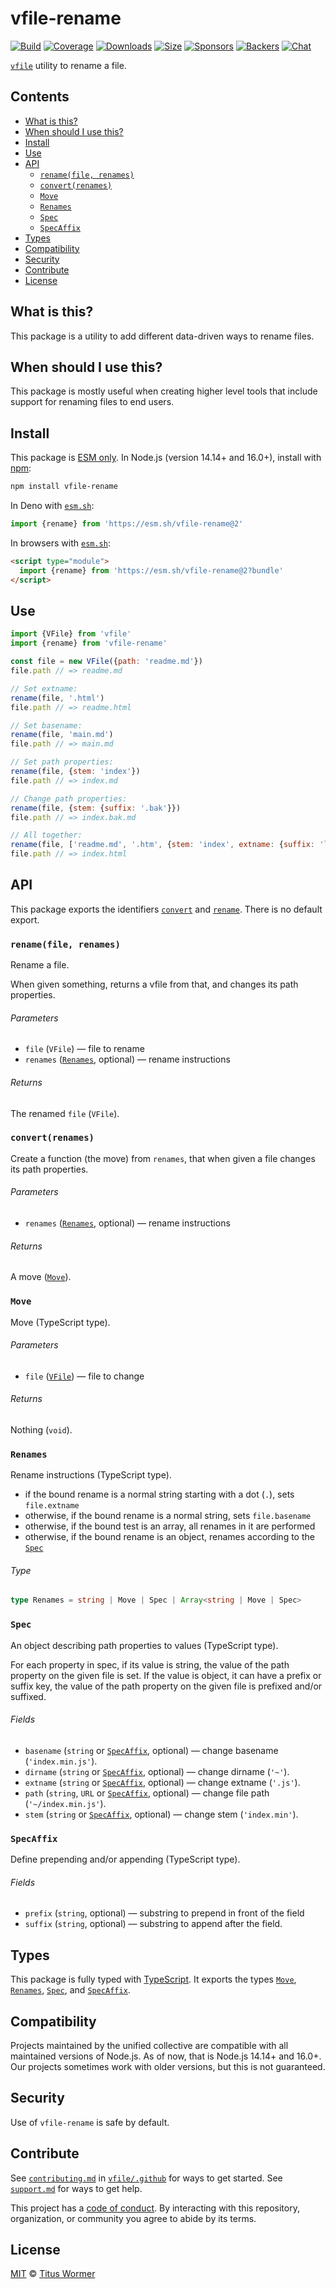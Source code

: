 # vfile-rename

[![Build][build-badge]][build]
[![Coverage][coverage-badge]][coverage]
[![Downloads][downloads-badge]][downloads]
[![Size][size-badge]][size]
[![Sponsors][sponsors-badge]][collective]
[![Backers][backers-badge]][collective]
[![Chat][chat-badge]][chat]

[`vfile`][vfile] utility to rename a file.

## Contents

*   [What is this?](#what-is-this)
*   [When should I use this?](#when-should-i-use-this)
*   [Install](#install)
*   [Use](#use)
*   [API](#api)
    *   [`rename(file, renames)`](#renamefile-renames)
    *   [`convert(renames)`](#convertrenames)
    *   [`Move`](#move)
    *   [`Renames`](#renames)
    *   [`Spec`](#spec)
    *   [`SpecAffix`](#specaffix)
*   [Types](#types)
*   [Compatibility](#compatibility)
*   [Security](#security)
*   [Contribute](#contribute)
*   [License](#license)

## What is this?

This package is a utility to add different data-driven ways to rename files.

## When should I use this?

This package is mostly useful when creating higher level tools that include
support for renaming files to end users.

## Install

This package is [ESM only][esm].
In Node.js (version 14.14+ and 16.0+), install with [npm][]:

```sh
npm install vfile-rename
```

In Deno with [`esm.sh`][esmsh]:

```js
import {rename} from 'https://esm.sh/vfile-rename@2'
```

In browsers with [`esm.sh`][esmsh]:

```html
<script type="module">
  import {rename} from 'https://esm.sh/vfile-rename@2?bundle'
</script>
```

## Use

```js
import {VFile} from 'vfile'
import {rename} from 'vfile-rename'

const file = new VFile({path: 'readme.md'})
file.path // => readme.md

// Set extname:
rename(file, '.html')
file.path // => readme.html

// Set basename:
rename(file, 'main.md')
file.path // => main.md

// Set path properties:
rename(file, {stem: 'index'})
file.path // => index.md

// Change path properties:
rename(file, {stem: {suffix: '.bak'}})
file.path // => index.bak.md

// All together:
rename(file, ['readme.md', '.htm', {stem: 'index', extname: {suffix: 'l'}}])
file.path // => index.html
```

## API

This package exports the identifiers [`convert`][api-convert] and
[`rename`][api-rename].
There is no default export.

### `rename(file, renames)`

Rename a file.

When given something, returns a vfile from that, and changes its path
properties.

###### Parameters

*   `file` (`VFile`)
    — file to rename
*   `renames` ([`Renames`][api-renames], optional)
    — rename instructions

###### Returns

The renamed `file` (`VFile`).

### `convert(renames)`

Create a function (the move) from `renames`, that when given a file changes
its path properties.

###### Parameters

*   `renames` ([`Renames`][api-renames], optional)
    — rename instructions

###### Returns

A move ([`Move`][api-move]).

### `Move`

Move (TypeScript type).

###### Parameters

*   `file` ([`VFile`][vfile])
    — file to change

###### Returns

Nothing (`void`).

### `Renames`

Rename instructions (TypeScript type).

*   if the bound rename is a normal string starting with a dot (`.`), sets
    `file.extname`
*   otherwise, if the bound rename is a normal string, sets `file.basename`
*   otherwise, if the bound test is an array, all renames in it are
    performed
*   otherwise, if the bound rename is an object, renames according to the
    [`Spec`][api-spec]

###### Type

```ts
type Renames = string | Move | Spec | Array<string | Move | Spec>
```

### `Spec`

An object describing path properties to values (TypeScript type).

For each property in spec, if its value is string, the value of the path
property on the given file is set.
If the value is object, it can have a prefix or suffix key, the value of
the path property on the given file is prefixed and/or suffixed.

###### Fields

*   `basename` (`string` or [`SpecAffix`][api-spec-affix], optional)
    — change basename (`'index.min.js'`).
*   `dirname` (`string` or [`SpecAffix`][api-spec-affix], optional)
    — change dirname (`'~'`).
*   `extname` (`string` or [`SpecAffix`][api-spec-affix], optional)
    — change extname (`'.js'`).
*   `path` (`string`, `URL` or [`SpecAffix`][api-spec-affix], optional)
    — change file path (`'~/index.min.js'`).
*   `stem` (`string` or [`SpecAffix`][api-spec-affix], optional)
    — change stem (`'index.min'`).

### `SpecAffix`

Define prepending and/or appending (TypeScript type).

###### Fields

*   `prefix` (`string`, optional)
    — substring to prepend in front of the field
*   `suffix` (`string`, optional)
    — substring to append after the field.

## Types

This package is fully typed with [TypeScript][].
It exports the types [`Move`][api-move], [`Renames`][api-renames],
[`Spec`][api-spec], and [`SpecAffix`][api-spec-affix].

## Compatibility

Projects maintained by the unified collective are compatible with all maintained
versions of Node.js.
As of now, that is Node.js 14.14+ and 16.0+.
Our projects sometimes work with older versions, but this is not guaranteed.

## Security

Use of `vfile-rename` is safe by default.

## Contribute

See [`contributing.md`][contributing] in [`vfile/.github`][health] for ways to
get started.
See [`support.md`][support] for ways to get help.

This project has a [code of conduct][coc].
By interacting with this repository, organization, or community you agree to
abide by its terms.

## License

[MIT][license] © [Titus Wormer][author]

<!-- Definitions -->

[build-badge]: https://github.com/vfile/vfile-rename/workflows/main/badge.svg

[build]: https://github.com/vfile/vfile-rename/actions

[coverage-badge]: https://img.shields.io/codecov/c/github/vfile/vfile-rename.svg

[coverage]: https://codecov.io/github/vfile/vfile-rename

[downloads-badge]: https://img.shields.io/npm/dm/vfile-rename.svg

[downloads]: https://www.npmjs.com/package/vfile-rename

[size-badge]: https://img.shields.io/bundlephobia/minzip/vfile-rename.svg

[size]: https://bundlephobia.com/result?p=vfile-rename

[sponsors-badge]: https://opencollective.com/unified/sponsors/badge.svg

[backers-badge]: https://opencollective.com/unified/backers/badge.svg

[collective]: https://opencollective.com/unified

[chat-badge]: https://img.shields.io/badge/chat-discussions-success.svg

[chat]: https://github.com/vfile/vfile/discussions

[npm]: https://docs.npmjs.com/cli/install

[esm]: https://gist.github.com/sindresorhus/a39789f98801d908bbc7ff3ecc99d99c

[esmsh]: https://esm.sh

[typescript]: https://www.typescriptlang.org

[contributing]: https://github.com/vfile/.github/blob/main/contributing.md

[support]: https://github.com/vfile/.github/blob/main/support.md

[health]: https://github.com/vfile/.github

[coc]: https://github.com/vfile/.github/blob/main/code-of-conduct.md

[license]: license

[author]: https://wooorm.com

[vfile]: https://github.com/vfile/vfile

[api-convert]: #convertrenames

[api-rename]: #renamefile-renames

[api-move]: #move

[api-renames]: #renames

[api-spec]: #spec

[api-spec-affix]: #specaffix
